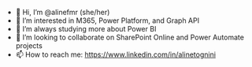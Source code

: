 - 👋 Hi, I’m @alinefmr (she/her)
- 👀 I’m interested in M365, Power Platform, and Graph API
- 🌱 I’m always studying more about Power BI
- 💞️ I’m looking to collaborate on SharePoint Online and Power Automate projects
- 📫 How to reach me: https://www.linkedin.com/in/alinetognini

<!---
alinefmr/alinefmr is a ✨ special ✨ repository because its `README.md` (this file) appears on your GitHub profile.
You can click the Preview link to take a look at your changes.
--->
